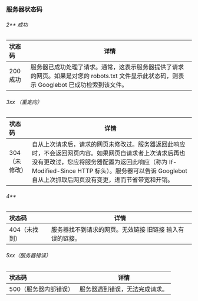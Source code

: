 ### 服务器状态码

###### 2** 成功
|状态码 | 详情|
| :------| ------ |
|200成功 | 服务器已成功处理了请求。通常，这表示服务器提供了请求的网页。如果是对您的 robots.txt 文件显示此状态码，则表示 Googlebot 已成功检索到该文件。|


###### 3xx （重定向）
|状态码 | 详情|
| :------| ------ |
|304（未修改） | 自从上次请求后，请求的网页未修改过。服务器返回此响应时，不会返回网页内容。如果网页自请求者上次请求后再也没有更改过，您应将服务器配置为返回此响应（称为 If-Modified-Since HTTP 标头）。服务器可以告诉 Googlebot 自从上次抓取后网页没有变更，进而节省带宽和开销。|

###### 4**
|状态码 | 详情|
| :------| ------ |
| 404（未找到）| 服务器找不到请求的网页。无效链接 旧链接 输入有误的链接。 |

###### 5xx（服务器错误）
|状态码 | 详情|
| :------| ------ |
|500（服务器内部错误）|	服务器遇到错误，无法完成请求。|